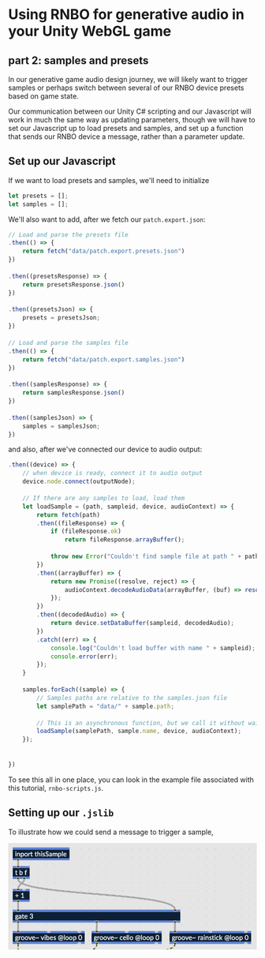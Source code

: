 # Using RNBO for generative audio in your Unity WebGL game

## part 2: samples and presets

In our generative game audio design journey, we will likely want to trigger samples or perhaps switch between several of our RNBO device presets based on game state.

Our communication between our Unity C# scripting and our Javascript will work in much the same way as updating parameters, though we will have to set our Javascript up to load presets and samples, and set up a function that sends our RNBO device a message, rather than a parameter update.

## Set up our Javascript

If we want to load presets and samples, we'll need to initialize

```js
let presets = [];
let samples = [];
```
We'll also want to add, after we fetch our `patch.export.json`:

```js
// Load and parse the presets file
.then(() => {
    return fetch("data/patch.export.presets.json")
})

.then((presetsResponse) => {
    return presetsResponse.json()
})

.then((presetsJson) => {
    presets = presetsJson;
})

// Load and parse the samples file
.then(() => {
    return fetch("data/patch.export.samples.json")
})

.then((samplesResponse) => {
    return samplesResponse.json()
})

.then((samplesJson) => {
    samples = samplesJson;
})
```
and also, after we've connected our device to audio output:

```js
.then((device) => {
    // when device is ready, connect it to audio output
    device.node.connect(outputNode);

    // If there are any samples to load, load them
    let loadSample = (path, sampleid, device, audioContext) => {
        return fetch(path)
        .then((fileResponse) => {
            if (fileResponse.ok)
                return fileResponse.arrayBuffer();

            throw new Error("Couldn't find sample file at path " + path);
        })
        .then((arrayBuffer) => {
            return new Promise((resolve, reject) => {
                audioContext.decodeAudioData(arrayBuffer, (buf) => resolve(buf), (err) => reject(err));
            });
        })
        .then((decodedAudio) => {
            return device.setDataBuffer(sampleid, decodedAudio);
        })
        .catch((err) => {
            console.log("Couldn't load buffer with name " + sampleid);
            console.error(err);
        });
    }

    samples.forEach((sample) => {
        // Samples paths are relative to the samples.json file
        let samplePath = "data/" + sample.path;

        // This is an asynchronous function, but we call it without waiting for the result
        loadSample(samplePath, sample.name, device, audioContext);
    });


})
```
To see this all in one place, you can look in the example file associated with this tutorial, `rnbo-scripts.js`.

## Setting up our `.jslib`

To illustrate how we could send a message to trigger a sample, 

![message in the patcher](/img/message-patcher.png)